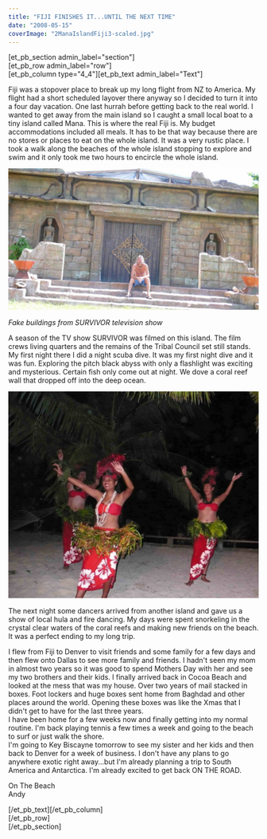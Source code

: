 ```yaml
---
title: "FIJI FINISHES IT...UNTIL THE NEXT TIME"
date: "2008-05-15"
coverImage: "2ManaIslandFiji3-scaled.jpg"
---
```


\[et\_pb\_section admin\_label="section"\]  
\[et\_pb\_row admin\_label="row"\]  
\[et\_pb\_column type="4\_4"\]\[et\_pb\_text admin\_label="Text"\]

Fiji was a stopover place to break up my long flight from NZ to America. My flight had a short scheduled layover there anyway so I decided to turn it into a four day vacation. One last hurrah before getting back to the real world. I wanted to get away from the main island so I caught a small local boat to a tiny island called Mana. This is where the real Fiji is. My budget accommodations included all meals. It has to be that way because there are no stores or places to eat on the whole island. It was a very rustic place. I took a walk along the beaches of the whole island stopping to explore and swim and it only took me two hours to encircle the whole island.

[![](images/AndySurvivorSetManaIslandFiji-1024x576.jpg)](http://localhost/andy/wp-content/uploads/2008/05/AndySurvivorSetManaIslandFiji-copy.jpg)

_Fake buildings from SURVIVOR television show_

A season of the TV show SURVIVOR was filmed on this island. The film crews living quarters and the remains of the Tribal Council set still stands. My first night there I did a night scuba dive. It was my first night dive and it was fun. Exploring the pitch black abyss with only a flashlight was exciting and mysterious. Certain fish only come out at night. We dove a coral reef wall that dropped off into the deep ocean.

[![](images/HawaiianDancersManaIslandFiji-1024x843.jpg)](http://localhost/andy/wp-content/uploads/2017/11/HawaiianDancersManaIslandFiji-copy.jpg)

The next night some dancers arrived from another island and gave us a show of local hula and fire dancing. My days were spent snorkeling in the crystal clear waters of the coral reefs and making new friends on the beach. It was a perfect ending to my long trip.

I flew from Fiji to Denver to visit friends and some family for a few days and then flew onto Dallas to see more family and friends. I hadn't seen my mom in almost two years so it was good to spend Mothers Day with her and see my two brothers and their kids. I finally arrived back in Cocoa Beach and looked at the mess that was my house. Over two years of mail stacked in boxes. Foot lockers and huge boxes sent home from Baghdad and other places around the world. Opening these boxes was like the Xmas that I didn't get to have for the last three years.  
I have been home for a few weeks now and finally getting into my normal routine. I'm back playing tennis a few times a week and going to the beach to surf or just walk the shore.  
I'm going to Key Biscayne tomorrow to see my sister and her kids and then back to Denver for a week of business. I don't have any plans to go anywhere exotic right away...but I'm already planning a trip to South America and Antarctica. I'm already excited to get back ON THE ROAD.

On The Beach  
Andy

\[/et\_pb\_text\]\[/et\_pb\_column\]  
\[/et\_pb\_row\]  
\[/et\_pb\_section\]
